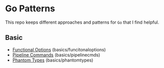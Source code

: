# Go Patterns

This repo keeps different approaches and patterns for `Go` that I find helpful.

## Basic

  - [Functional Options](./basics/funcitonaloptions) (basics/funcitonaloptions)
  - [Pipeline Commands](./basics/pipelinecmds) (basics/pipelinecmds)
  - [Phantom Types](./basics/phantomtypes) (basics/phantomtypes)

